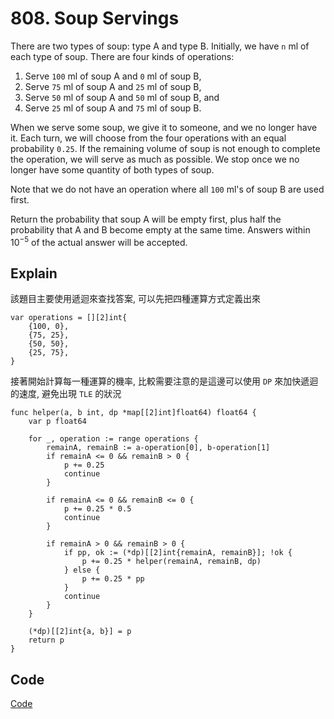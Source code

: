 # 808. Soup Servings

There are two types of soup: type A and type B. Initially, we have `n` ml of each type of soup. There are four kinds of operations:
1. Serve `100` ml of soup A and `0` ml of soup B,
2. Serve `75` ml of soup A and `25` ml of soup B,
3. Serve `50` ml of soup A and `50` ml of soup B, and
4. Serve `25` ml of soup A and `75` ml of soup B.

When we serve some soup, we give it to someone, and we no longer have it. Each turn, we will choose from the four operations with an equal probability `0.25`. If the remaining volume of soup is not enough to complete the operation, we will serve as much as possible. We stop once we no longer have some quantity of both types of soup.

Note that we do not have an operation where all `100` ml's of soup B are used first.

Return the probability that soup A will be empty first, plus half the probability that A and B become empty at the same time. Answers within $10^{-5}$ of the actual answer will be accepted.

## Explain

該題目主要使用遞迴來查找答案, 可以先把四種運算方式定義出來
```golang
var operations = [][2]int{
	{100, 0},
	{75, 25},
	{50, 50},
	{25, 75},
}
```

接著開始計算每一種運算的機率, 比較需要注意的是這邊可以使用 `DP` 來加快遞迴的速度, 避免出現 `TLE` 的狀況

```golang
func helper(a, b int, dp *map[[2]int]float64) float64 {
	var p float64

	for _, operation := range operations {
		remainA, remainB := a-operation[0], b-operation[1]
		if remainA <= 0 && remainB > 0 {
			p += 0.25
			continue
		}

		if remainA <= 0 && remainB <= 0 {
			p += 0.25 * 0.5
			continue
		}

		if remainA > 0 && remainB > 0 {
			if pp, ok := (*dp)[[2]int{remainA, remainB}]; !ok {
				p += 0.25 * helper(remainA, remainB, dp)
			} else {
				p += 0.25 * pp
			}
			continue
		}
	}

	(*dp)[[2]int{a, b}] = p
	return p
}
```


## Code

[Code](./solution.go)
